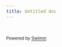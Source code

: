 ```yaml
---
title: Untitled doc
---
```

&nbsp;

<SwmMeta version="3.0.0" repo-id="Z2l0aHViJTNBJTNBcmVhY3QtanMtcm9sbHVwLWxpYnJhcnktbW9ub3JlcG8tc3RhcnRlciUzQSUzQWFycGl0bWFsaWs4MzI=" repo-name="react-js-rollup-library-monorepo-starter"><sup>Powered by [Swimm](https://app.swimm.io/)</sup></SwmMeta>
